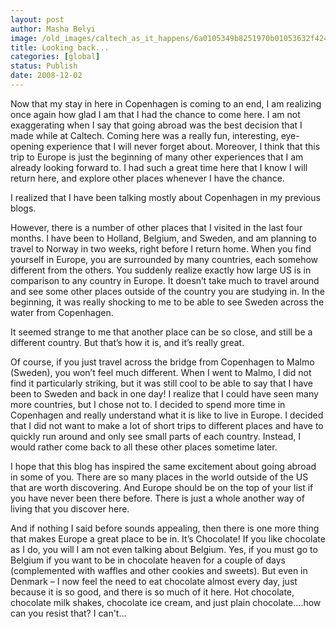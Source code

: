 ```yaml
---
layout: post
author: Masha Belyi
image: /old_images/caltech_as_it_happens/6a0105349b8251970b01053632f424970c.jpg
title: Looking back...
categories: [global]
status: Publish
date: 2008-12-02
---
```


Now that my stay
in here in Copenhagen is coming to an end, I am realizing once again how glad I
am that I had the chance to come here. I am not exaggerating when I say that
going abroad was the best decision that I made while at Caltech. Coming here
was a really fun, interesting, eye-opening experience that I will never forget
about. Moreover, I think that this trip to Europe is just the beginning of many
other experiences that I am already looking forward to. I had such a great time
here that I know I will return here, and explore other places whenever I have
the chance.

I realized that I have been talking mostly about Copenhagen in my previous blogs.

However, there is a number of other places that I visited in the last four
months. I have been to Holland, Belgium, and Sweden, and am planning to travel
to Norway in two weeks, right before I return home. When you find yourself in
Europe, you are surrounded by many countries, each somehow different from the
others. You suddenly realize exactly how large US is in comparison to any
country in Europe. It doesn’t take much to travel around and see some other
places outside of the country you are studying in. In the beginning, it was
really shocking to me to be able to see Sweden across the water from Copenhagen.

It seemed strange to me that another place can be so close, and still be a
different country. But that’s how it is, and it’s really great.

Of course, if
you just travel across the bridge from Copenhagen to Malmo (Sweden), you won’t
feel much different. When I went to Malmo, I did not find it particularly
striking, but it was still cool to be able to say that I have been to Sweden
and back in one day!
I realize that I could have seen many more countries, but I chose not to. I
decided to spend more time in Copenhagen and really understand what it is like
to live in Europe. I decided that I did not want to make a lot of short trips
to different places and have to quickly run around and only see small parts of
each country. Instead, I would rather come back to all these other places
sometime later.

I hope that this blog has inspired the same excitement about going abroad in some
of you. There are so many places in the world outside of the US that are worth
discovering. And Europe should be on the top of your list if you have never
been there before. There is just a whole another way of living that you
discover here.

And if nothing I
said before sounds appealing, then there is one more thing that makes Europe a
great place to be in. It’s Chocolate! If you like chocolate as I do, you will
I am not even talking about Belgium. Yes, if you must go to Belgium if you want
to be in chocolate heaven for a couple of days (complemented with waffles and
other cookies and sweets). But even in Denmark – I now feel the need to eat
chocolate almost every day, just because it is so good, and there is so much of
it here. Hot chocolate, chocolate milk shakes, chocolate ice cream, and just
plain chocolate….how can you resist that? I can't...

